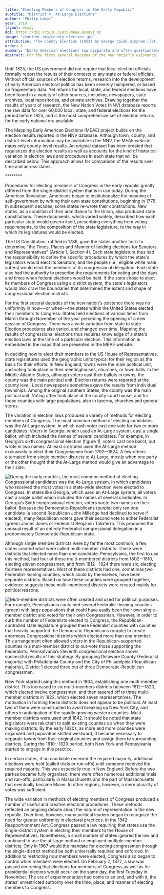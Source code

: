 ```yaml
---
title: "Electing Members of Congress in the Early Republic"
subtitle: "District v. At-Large Elections"
author: "Philip Lampi"
year: 2019
layout: essay
doi: https://doi.org/10.31835/meae.essays.03
image: "/content-img/county-election.jpg"
attribution: "The County Election (1852) by George Caleb Bingham ([St. Louis Art Museum](https://www.slam.org/collection/objects/29775/)). While taking place in a later period than the elections explored in this project, Bingham’s portrait of a rural Missouri election scene in the 1850s depicts several aspects of the electoral process that were also common during the First Party System: a raucous assembly of white men (notice the lack of women or African Americans) of varying social classes (by 1800 around 80% of all adult white males were eligible to vote) playing games, reading a newspaper, debating the issues, or chatting with friends—in addition to voting; a vote being bought by “treating” a voter to liquor (a common but illegal practice); and votes cast through oral voting (viva voce), in which a voter called out his choice to the election clerk behind the judge, who openly recorded it in a ledger."
order: 3
summary: "Early American elections saw disparate and often questionable electoral practices."
abstract: For the first several decades of the new nation’s existence, the individual states within the United States had virtually unrestricted authority over the time, place, and manner of electing members for the U.S. Congress. Because of this, states developed and experimented with their own creative electoral procedures, such as at-large elections or multiple-member districts. These dynamic electoral methods reflect the period’s ongoing debates about the nature of representation in the new republic.
---
```


Until 1825, the US government did not require that local election
officials formally report the results of their contests to any state or
federal officials. Without official sources of election returns,
research into the development of early American electoral politics has
been severely hampered, or based on fragmentary data. Yet returns for
local, state, and federal elections have been found in a variety of
other sources, including, newspapers, state archives, local
repositories, and private archives. Drawing together the results of
years of research, the New Nation Votes (NNV) database reports the raw
data for over 60,000 local, state, and federal elections for the period
before 1825, and is the most comprehensive set of election returns for
the early national era available.

The Mapping Early American Elections (MEAE) project builds on the
election results reported in the NNV database. Although town, county,
and district-level information may be available in the NNV, the MEAE
website maps only county-level results. An original dataset has been
created that regularizes the election results as well as accounts for
the kind of historical variation in election laws and procedures in each
state that will be described below. This approach allows for comparison
of the results over time and across states.

\*\*\*\*\*\*\*\*

Procedures for electing members of Congress in the early republic
greatly differed from the single-district system that is in use today.
During the American Revolution, Americans began to institutionalize the
meaning of self-government by writing their own state constitutions,
beginning in 1776. In subsequent decades, some states re-wrote their
constitutions. New states, as a condition of their admittance to the
Union, also produced state constitutions. These documents, which varied
widely, described how each particular state would govern itself,
prescribing everything from voting requirements, to the composition of
the state legislature, to the way in which its legislatures would be
elected.

The US Constitution, ratified in 1789, gave the states another task: to
determine "the Times, Places and Manner of holding elections for
Senators and Representatives" (Article 1, Section 4). Each state
legislature thus had the responsibility to define the specific
procedures by which the state's legislators would elect its Senators,
and the people (i.e., eligible white male voters) would elect the
members of its congressional delegation. Each state also had the
authority to prescribe the requirements for voting and the days and
times when federal elections would be held. If the state chose to elect
its members of Congress using a district system, the state's legislators
would also draw the boundaries that determined the extent and shape of
congressional election districts.

For the first several decades of the new nation's existence there was no
uniformity in how---or when---the states within the United States
elected their members to Congress. States held elections at various
times from March through November of the year preceding the opening of a
new session of Congress. There was a wide variation from state to state.
Election procedures also varied, and changed over time. Mapping the
results of congressional elections thus requires knowledge of a state's
election laws at the time of a particular election. This information is
embedded in the maps that are presented in the MEAE website.

In deciding how to elect their members to the US House of
Representatives, state legislatures used the geographic units typical
for their region as the basis for their efforts. In New England, towns
were the main political unit, and voting took place in their
meetinghouses, churches, or town halls. In the Middle Atlantic States,
although voters cast their ballots in towns, the county was the main
political unit. Election returns were reported at the county level.
Local newspapers sometimes gave the results from individual townships.
Among the original southern States, the county was the main political
unit. Voting often took place at the county court house, and for those
counties with large populations, also in taverns, churches and general
stores.

The variation in election laws produced a variety of methods for
electing members of Congress. The most common method of electing
candidates was the At-Large system, in which each voter cast one vote
for two or more candidates. Voters in Georgia, which used an At-Large 
system, cast a single ballot, which included the names of several 
candidates. For example, in Georgia’s sixth congressional election 
(figure 1), voters cast one ballot, but wrote in two names. At
least six states used the At-Large method exclusively to elect their
Congressmen from 1792--1824. A few others alternated from single member
districts to At-Large, mostly when one party or the other thought that
the At-Large method would give an advantage to their side.

![During the early republic, the most common method of electing Congressional candidates was the At-Large system, in which candidates who received the most votes in a state-wide election were elected to Congress. In states like Georgia, which used an  At-Large system, all voters cast a single ballot which included the names of several candidates. In Georgia’s [Sixth](http://earlyamericanelections.org/maps/meae.congressional.congress06.ga.county.html) congressional election, voters wrote two names on their ballot. Because the Democratic-Republicans (purple) only ran one candidate (a second Republican John Milledge had declined to serve if elected), many Republican voters gave their second vote to either Federalist (green) James Jones or Federalist Benjamin Taliaferro. This produced the unusual result of an entirely Federalist congressional delegation in a predominately Democratic-Republican state.]({{site.url}}/content-img/ga6-map.png)

Although single member districts were by far the most common, a few
states created what were called multi-member districts. These were
districts that elected more than one candidate. Pennsylvania, the first
to use this method, had four of these multi-membered districts from
1802--1810, electing eleven congressmen, and from 1812--1824 there were
six, electing fourteen representatives. Most of these districts had one,
sometimes two Federalist-leaning counties, which could by themselves,
have been separate districts. Based on how these counties were grouped
together, evidence suggests these multi-membered districts were created
mainly for political reasons.

![Muti-member districts were often created and used for political purposes. For example, Pennsylvania contained several Federalist-leaning counties (green) with large populations that could have easily been their own single-member district and voted for their own Congressman. However, in order to curb the number of Federalists elected to Congress, the Republican-controlled state legislature grouped these Federalist counties with counties that heavily supported the Democratic-Republicans (purple) to create enormous Congressional districts which elected more than one member. This arrangement often allowed voters in the Republican-supported counties in a muti-member district to out-vote those supporting the Federalists. Pennsylvania’s [Eleventh](http://earlyamericanelections.org/maps/meae.congressional.congress11.pa.county.html) congressional election shows successful results of this strategy. By grouping Delaware County (Federalist majority) with Philadelphia County and the City of Philadelphia (Republican majority), District 1 elected three out of three Democratic-Republican congressmen.]({{site.url}}/content-img/pa11-map.png)

New York started using this method in 1804, establishing one
multi-member district. This increased to six multi-members districts
between 1812--1820, which elected twelve congressmen, and then tapered
off to three multi-member districts in 1822, which elected seven
representatives. The motivation in forming these districts does not
appear to be political. At least two of them were constructed to avoid
breaking up New York City, and others in anticipation of the rapidly
growing western counties. Multi-member districts were used until 1842.
It should be noted that state legislators were reluctant to split
existing counties up when they were making districts. By the early
1820s, as more and more counties were organized and population shifted
westward, it became necessary to separate towns from their original
counties and assign them to surrounding districts. During the 1810--1820
period, both New York and Pennsylvania started to engage in this
practice.

In certain states, if no candidate received the required majority,
additional elections were held (called trials or run-offs) until someone
received the required majority. This was especially true in New England.
Before the two parties became fully organized, there were often numerous
additional trials and run-offs, particularly in Massachusetts and the
part of Massachusetts that eventually became Maine. In other regions,
however, a mere plurality of votes was sufficient.

The wide variation in methods of electing members of Congress produced a
number of useful and creative electoral procedures. These methods
reflected an ongoing debate about the nature of representation in the
new republic. Over time, however, many political leaders began to
recognize the need for greater uniformity in electoral practices. In the
1842 Reapportionment Act, Congress passed a law requiring that states
use the single-district system in electing their members to the House of
Representatives. Nonetheless, a small number of states ignored the law
and continued to use the at-large method or employed multiple-member
districts. Only in 1967 would the mandate for electing congressmen
through the single-district method be both universally required and
enforced. In addition to restricting *how* members were elected,
Congress also began to control *when* members were elected. On February
2, 1872, a law was passed decreeing that elections for members of
Congress as well as for presidential electors would occur on the same
day, the first Tuesday in November. The era of experimentation had come
to an end, and with it, the states' unrestricted authority over the
time, place, and manner of electing members to Congress.
